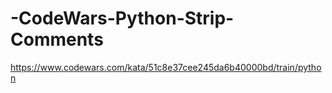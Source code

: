 # -CodeWars-Python-Strip-Comments
https://www.codewars.com/kata/51c8e37cee245da6b40000bd/train/python
